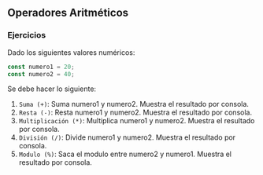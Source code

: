 
## Operadores Aritméticos

### Ejercicios

Dado los siguientes valores numéricos:

```javascript
const numero1 = 20;
const numero2 = 40;
```

Se debe hacer lo siguiente:

1. `Suma (+)`: Suma numero1 y numero2. Muestra el resultado por consola.
2. `Resta (-)`: Resta numero1 y numero2. Muestra el resultado por consola.
3. `Multiplicación (*)`: Multiplica numero1 y numero2. Muestra el resultado por consola.
4. `División (/)`: Divide numero1 y numero2. Muestra el resultado por consola.
5. `Modulo (%)`:  Saca el modulo entre numero2 y numero1. Muestra el resultado por consola.